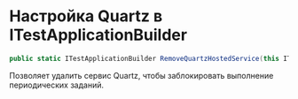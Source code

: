 # Настройка Quartz в ITestApplicationBuilder

```csharp
public static ITestApplicationBuilder RemoveQuartzHostedService(this ITestApplicationBuilder builder)
```

Позволяет удалить сервис Quartz, чтобы заблокировать выполнение периодических заданий.